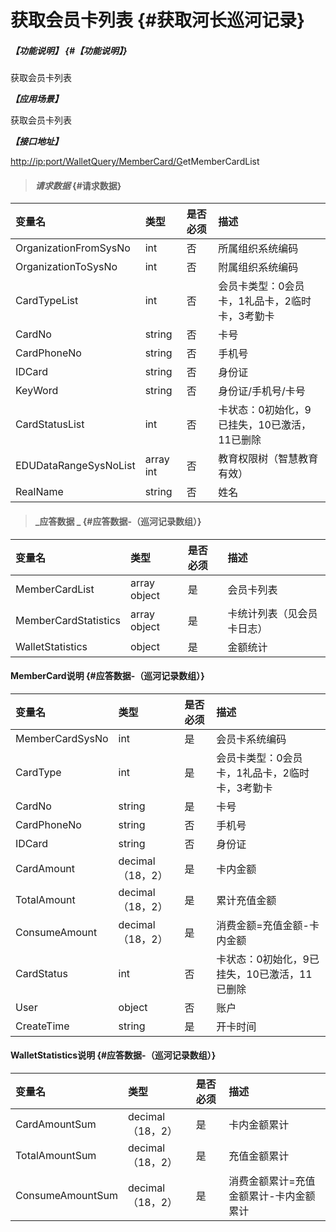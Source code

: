 # 获取会员卡列表 {#获取河长巡河记录}

##### _【功能说明】_ {#【功能说明】}

获取会员卡列表

_**【应用场景】**_

获取会员卡列表

_**【接口地址】**_

[http://ip:port/WalletQuery/MemberCard/G](http://ip:port/HMQuery/PatrolRiver/GetPatrolRivers)etMemberCardList

> #### _请求数据_ {#请求数据}

| 变量名 | 类型 | 是否必须 | 描述 |
| :--- | :--- | :--- | :--- |
| OrganizationFromSysNo | int | 否 | 所属组织系统编码 |
| OrganizationToSysNo | int | 否 | 附属组织系统编码 |
| CardTypeList | int | 否 | 会员卡类型：0会员卡，1礼品卡，2临时卡，3考勤卡 |
| CardNo | string | 否 | 卡号 |
| CardPhoneNo | string | 否 | 手机号 |
| IDCard | string | 否 | 身份证 |
| KeyWord | string | 否 | 身份证/手机号/卡号 |
| CardStatusList | int | 否 | 卡状态：0初始化，9已挂失，10已激活，11已删除 |
| EDUDataRangeSysNoList | array int | 否 | 教育权限树（智慧教育有效）|
| RealName| string  | 否 | 姓名|





> #### _应答数据 _ {#应答数据-（巡河记录数组）}

| 变量名 | 类型 | 是否必须 | 描述 |
| :--- | :--- | :--- | :--- |
| MemberCardList | array object | 是 | 会员卡列表 |
| MemberCardStatistics | array object | 是 | 卡统计列表（见会员卡日志） |
| WalletStatistics | object | 是 | 金额统计 |

#### MemberCard说明 {#应答数据-（巡河记录数组）}

| 变量名 | 类型 | 是否必须 | 描述 |
| :--- | :--- | :--- | :--- |
| MemberCardSysNo | int | 是 | 会员卡系统编码 |
| CardType | int | 是 | 会员卡类型：0会员卡，1礼品卡，2临时卡，3考勤卡 |
| CardNo | string | 是 | 卡号 |
| CardPhoneNo | string | 否 | 手机号 |
| IDCard | string | 否 | 身份证 |
| CardAmount | decimal（18，2） | 是 | 卡内金额 |
| TotalAmount | decimal（18，2） | 是 | 累计充值金额 |
| ConsumeAmount | decimal（18，2） | 是 | 消费金额=充值金额-卡内金额 |
| CardStatus | int | 否 | 卡状态：0初始化，9已挂失，10已激活，11已删除 |
| User | object | 否 | 账户 |
| CreateTime | string | 是 | 开卡时间 |

#### WalletStatistics说明 {#应答数据-（巡河记录数组）}

| 变量名 | 类型 | 是否必须 | 描述 |
| :--- | :--- | :--- | :--- |
| CardAmountSum | decimal（18，2） | 是 | 卡内金额累计 |
| TotalAmountSum | decimal（18，2） | 是 | 充值金额累计 |
| ConsumeAmountSum | decimal（18，2） | 是 | 消费金额累计=充值金额累计-卡内金额累计 |



